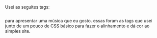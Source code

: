 Usei as seguites tags:
<div></div>
<audio></audio>
<img>
<p></p>
para apresentar uma música que eu gosto.
essas foram as tags que usei junto de um pouco de CSS básico para fazer o alinhamento e dá cor ao simples site.
